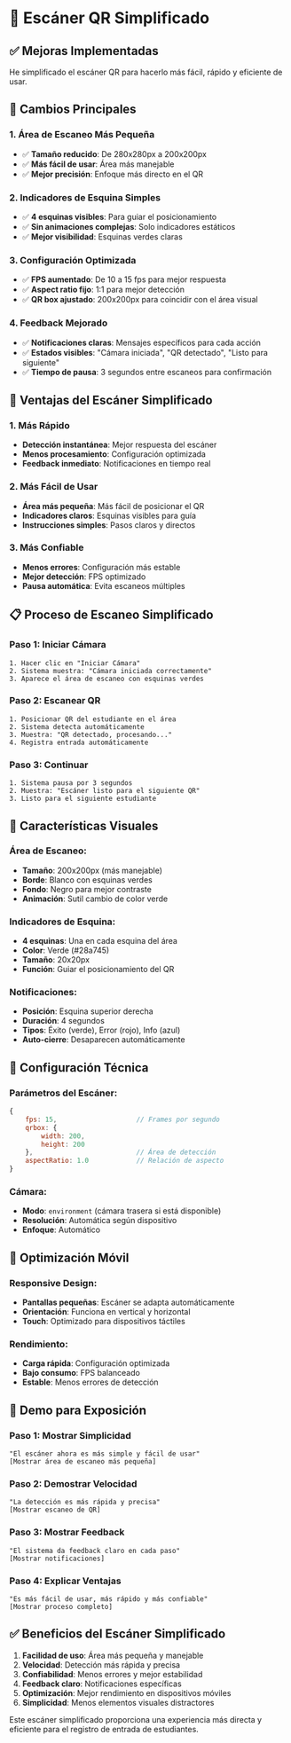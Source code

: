 # 📱 Escáner QR Simplificado

## ✅ **Mejoras Implementadas**

He simplificado el escáner QR para hacerlo más fácil, rápido y eficiente de usar.

## 🎯 **Cambios Principales**

### **1. Área de Escaneo Más Pequeña**
- ✅ **Tamaño reducido**: De 280x280px a 200x200px
- ✅ **Más fácil de usar**: Área más manejable
- ✅ **Mejor precisión**: Enfoque más directo en el QR

### **2. Indicadores de Esquina Simples**
- ✅ **4 esquinas visibles**: Para guiar el posicionamiento
- ✅ **Sin animaciones complejas**: Solo indicadores estáticos
- ✅ **Mejor visibilidad**: Esquinas verdes claras

### **3. Configuración Optimizada**
- ✅ **FPS aumentado**: De 10 a 15 fps para mejor respuesta
- ✅ **Aspect ratio fijo**: 1:1 para mejor detección
- ✅ **QR box ajustado**: 200x200px para coincidir con el área visual

### **4. Feedback Mejorado**
- ✅ **Notificaciones claras**: Mensajes específicos para cada acción
- ✅ **Estados visibles**: "Cámara iniciada", "QR detectado", "Listo para siguiente"
- ✅ **Tiempo de pausa**: 3 segundos entre escaneos para confirmación

## 🚀 **Ventajas del Escáner Simplificado**

### **1. Más Rápido**
- **Detección instantánea**: Mejor respuesta del escáner
- **Menos procesamiento**: Configuración optimizada
- **Feedback inmediato**: Notificaciones en tiempo real

### **2. Más Fácil de Usar**
- **Área más pequeña**: Más fácil de posicionar el QR
- **Indicadores claros**: Esquinas visibles para guía
- **Instrucciones simples**: Pasos claros y directos

### **3. Más Confiable**
- **Menos errores**: Configuración más estable
- **Mejor detección**: FPS optimizado
- **Pausa automática**: Evita escaneos múltiples

## 📋 **Proceso de Escaneo Simplificado**

### **Paso 1: Iniciar Cámara**
```
1. Hacer clic en "Iniciar Cámara"
2. Sistema muestra: "Cámara iniciada correctamente"
3. Aparece el área de escaneo con esquinas verdes
```

### **Paso 2: Escanear QR**
```
1. Posicionar QR del estudiante en el área
2. Sistema detecta automáticamente
3. Muestra: "QR detectado, procesando..."
4. Registra entrada automáticamente
```

### **Paso 3: Continuar**
```
1. Sistema pausa por 3 segundos
2. Muestra: "Escáner listo para el siguiente QR"
3. Listo para el siguiente estudiante
```

## 🎨 **Características Visuales**

### **Área de Escaneo:**
- **Tamaño**: 200x200px (más manejable)
- **Borde**: Blanco con esquinas verdes
- **Fondo**: Negro para mejor contraste
- **Animación**: Sutil cambio de color verde

### **Indicadores de Esquina:**
- **4 esquinas**: Una en cada esquina del área
- **Color**: Verde (#28a745)
- **Tamaño**: 20x20px
- **Función**: Guiar el posicionamiento del QR

### **Notificaciones:**
- **Posición**: Esquina superior derecha
- **Duración**: 4 segundos
- **Tipos**: Éxito (verde), Error (rojo), Info (azul)
- **Auto-cierre**: Desaparecen automáticamente

## 🔧 **Configuración Técnica**

### **Parámetros del Escáner:**
```javascript
{
    fps: 15,                    // Frames por segundo
    qrbox: { 
        width: 200, 
        height: 200 
    },                          // Área de detección
    aspectRatio: 1.0            // Relación de aspecto
}
```

### **Cámara:**
- **Modo**: `environment` (cámara trasera si está disponible)
- **Resolución**: Automática según dispositivo
- **Enfoque**: Automático

## 📱 **Optimización Móvil**

### **Responsive Design:**
- **Pantallas pequeñas**: Escáner se adapta automáticamente
- **Orientación**: Funciona en vertical y horizontal
- **Touch**: Optimizado para dispositivos táctiles

### **Rendimiento:**
- **Carga rápida**: Configuración optimizada
- **Bajo consumo**: FPS balanceado
- **Estable**: Menos errores de detección

## 🎯 **Demo para Exposición**

### **Paso 1: Mostrar Simplicidad**
```
"El escáner ahora es más simple y fácil de usar"
[Mostrar área de escaneo más pequeña]
```

### **Paso 2: Demostrar Velocidad**
```
"La detección es más rápida y precisa"
[Mostrar escaneo de QR]
```

### **Paso 3: Mostrar Feedback**
```
"El sistema da feedback claro en cada paso"
[Mostrar notificaciones]
```

### **Paso 4: Explicar Ventajas**
```
"Es más fácil de usar, más rápido y más confiable"
[Mostrar proceso completo]
```

## ✅ **Beneficios del Escáner Simplificado**

1. **Facilidad de uso**: Área más pequeña y manejable
2. **Velocidad**: Detección más rápida y precisa
3. **Confiabilidad**: Menos errores y mejor estabilidad
4. **Feedback claro**: Notificaciones específicas
5. **Optimización**: Mejor rendimiento en dispositivos móviles
6. **Simplicidad**: Menos elementos visuales distractores

Este escáner simplificado proporciona una experiencia más directa y eficiente para el registro de entrada de estudiantes. 